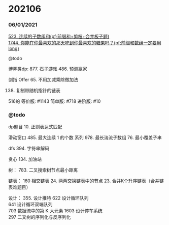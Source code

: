 # 202106

### 06/01/2021
[523. 连续的子数组和(pf;前缀和+剪枝+合并板子题)](../../java/org/rongjoker/prefix/ContinuousSubarraySum523.java)<br>
[1744. 你能在你最喜欢的那天吃到你最喜欢的糖果吗？(pf;前缀和数组一定要用long)](../../java/org/rongjoker/prefix/CanEat1744.java)<br>

@todo


博弈类dp:
877. 石子游戏
486. 预测赢家

剑指 Offer 65. 不用加减乘除做加法


138. 复制带随机指针的链表

516的
等价版: #1143
简单版: #718
进阶版: #10



### @todo

dp题目
10. 正则表达式匹配


滑动窗口
485. 最大连续 1 的个数 系列
978. 最长湍流子数组
76. 最小覆盖子串




dfs
394. 字符串解码



贪心
134. 加油站

树：
783. 二叉搜索树节点最小距离

链表：
     160
     相交链表
     24. 两两交换链表中的节点
    23. 合并K个升序链表（合并链表难题目）

设计：
355. 设计推特
     622
     设计循环队列  
     641
     设计循环双端队列  
     703
     数据流中的第 K 大元素
     1603
     设计停车系统  
     297
     二叉树的序列化与反序列化  









